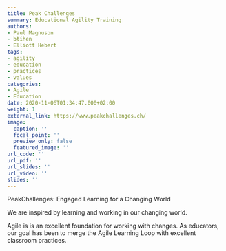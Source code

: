 ```yaml
---
title: Peak Challenges
summary: Educational Agility Training
authors:
- Paul Magnuson
- btihen
- Elliott Hebert
tags:
- agility
- education
- practices
- values
categories:
- Agile
- Education
date: 2020-11-06T01:34:47.000+02:00
weight: 1
external_link: https://www.peakchallenges.ch/
image:
  caption: ''
  focal_point: ''
  preview_only: false
  featured_image: ''
url_code: ''
url_pdf: ''
url_slides: ''
url_video: ''
slides: ''
---
```

PeakChallenges: Engaged Learning for a Changing World

We are inspired by learning and working in our changing world.

Agile is is an excellent foundation for working with changes. As educators, our goal has been to merge the Agile Learning Loop with excellent classroom practices.